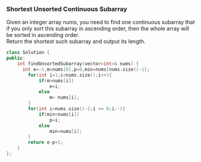 ### Shortest Unsorted Continuous Subarray  
Given an integer array nums, you need to find one continuous subarray that if you only sort this subarray in ascending order, then the whole array will be sorted in ascending order.  
Return the shortest such subarray and output its length.  
```c++
class Solution {
public:
    int findUnsortedSubarray(vector<int>& nums) {
      int e=-1,m=nums[0],p=0,min=nums[nums.size()-1];
        for(int i=1;i<nums.size();i++){
            if(m>nums[i])
                e=i; 
            else
                m= nums[i];
        }
        for(int i=nums.size()-2;i >= 0;i--){
            if(min<nums[i])
                p=i; 
            else
                min=nums[i];
        }
        return e-p+1;  
    }
};
```
